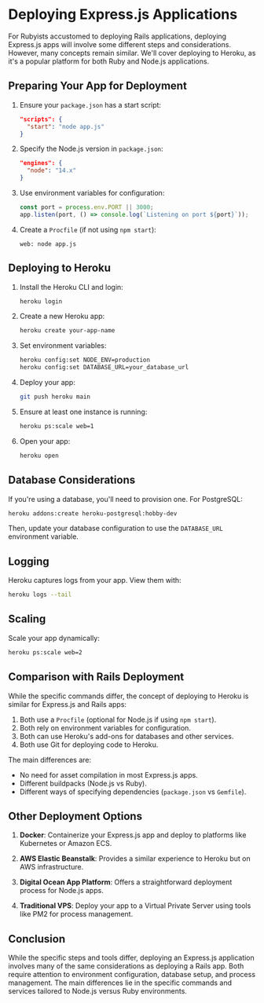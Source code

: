 # Deploying Express.js Applications

For Rubyists accustomed to deploying Rails applications, deploying Express.js apps will involve some different steps and considerations. However, many concepts remain similar. We'll cover deploying to Heroku, as it's a popular platform for both Ruby and Node.js applications.

## Preparing Your App for Deployment

1. Ensure your `package.json` has a start script:
   ```json
   "scripts": {
     "start": "node app.js"
   }
   ```

2. Specify the Node.js version in `package.json`:
   ```json
   "engines": {
     "node": "14.x"
   }
   ```

3. Use environment variables for configuration:
   ```javascript
   const port = process.env.PORT || 3000;
   app.listen(port, () => console.log(`Listening on port ${port}`));
   ```

4. Create a `Procfile` (if not using `npm start`):
   ```
   web: node app.js
   ```

## Deploying to Heroku

1. Install the Heroku CLI and login:
   ```bash
   heroku login
   ```

2. Create a new Heroku app:
   ```bash
   heroku create your-app-name
   ```

3. Set environment variables:
   ```bash
   heroku config:set NODE_ENV=production
   heroku config:set DATABASE_URL=your_database_url
   ```

4. Deploy your app:
   ```bash
   git push heroku main
   ```

5. Ensure at least one instance is running:
   ```bash
   heroku ps:scale web=1
   ```

6. Open your app:
   ```bash
   heroku open
   ```

## Database Considerations

If you're using a database, you'll need to provision one. For PostgreSQL:

```bash
heroku addons:create heroku-postgresql:hobby-dev
```

Then, update your database configuration to use the `DATABASE_URL` environment variable.

## Logging

Heroku captures logs from your app. View them with:

```bash
heroku logs --tail
```

## Scaling

Scale your app dynamically:

```bash
heroku ps:scale web=2
```

## Comparison with Rails Deployment

While the specific commands differ, the concept of deploying to Heroku is similar for Express.js and Rails apps:

1. Both use a `Procfile` (optional for Node.js if using `npm start`).
2. Both rely on environment variables for configuration.
3. Both can use Heroku's add-ons for databases and other services.
4. Both use Git for deploying code to Heroku.

The main differences are:
- No need for asset compilation in most Express.js apps.
- Different buildpacks (Node.js vs Ruby).
- Different ways of specifying dependencies (`package.json` vs `Gemfile`).

## Other Deployment Options

1. **Docker**: Containerize your Express.js app and deploy to platforms like Kubernetes or Amazon ECS.

2. **AWS Elastic Beanstalk**: Provides a similar experience to Heroku but on AWS infrastructure.

3. **Digital Ocean App Platform**: Offers a straightforward deployment process for Node.js apps.

4. **Traditional VPS**: Deploy your app to a Virtual Private Server using tools like PM2 for process management.

## Conclusion

While the specific steps and tools differ, deploying an Express.js application involves many of the same considerations as deploying a Rails app. Both require attention to environment configuration, database setup, and process management. The main differences lie in the specific commands and services tailored to Node.js versus Ruby environments.
